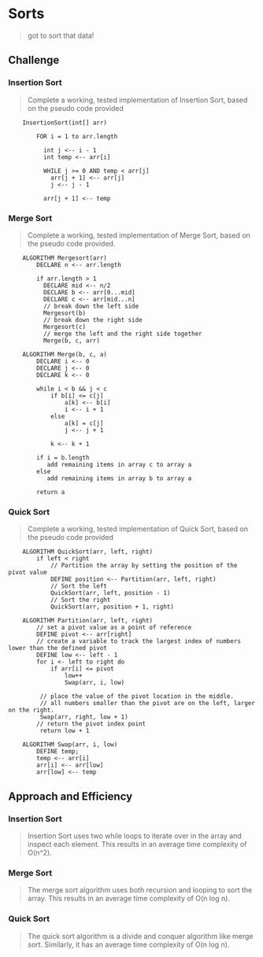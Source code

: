 # Sorts
> got to sort that data!

## Challenge
### Insertion Sort
> Complete a working, tested implementation of Insertion Sort, based on the pseudo code provided
```
    InsertionSort(int[] arr)
      
        FOR i = 1 to arr.length
        
          int j <-- i - 1
          int temp <-- arr[i]
          
          WHILE j >= 0 AND temp < arr[j]
            arr[j + 1] <-- arr[j]
            j <-- j - 1
            
          arr[j + 1] <-- temp
```

### Merge Sort
> Complete a working, tested implementation of Merge Sort, based on the pseudo code provided.
```
    ALGORITHM Mergesort(arr)
        DECLARE n <-- arr.length
               
        if arr.length > 1
          DECLARE mid <-- n/2
          DECLARE b <-- arr[0...mid]
          DECLARE c <-- arr[mid...n]
          // break down the left side
          Mergesort(b)
          // break down the right side
          Mergesort(c)
          // merge the left and the right side together
          Merge(b, c, arr)
    
    ALGORITHM Merge(b, c, a)
        DECLARE i <-- 0
        DECLARE j <-- 0
        DECLARE k <-- 0
    
        while i < b && j < c
            if b[i] <= c[j]
                a[k] <-- b[i]
                i <-- i + 1
            else
                a[k] = c[j]
                j <-- j + 1
                
            k <-- k + 1
    
        if i = b.length
           add remaining items in array c to array a
        else
           add remaining items in array b to array a
           
        return a
```

### Quick Sort
> Complete a working, tested implementation of Quick Sort, based on the pseudo code provided

```
    ALGORITHM QuickSort(arr, left, right)
        if left < right
            // Partition the array by setting the position of the pivot value 
            DEFINE position <-- Partition(arr, left, right)
            // Sort the left
            QuickSort(arr, left, position - 1)
            // Sort the right
            QuickSort(arr, position + 1, right)
    
    ALGORITHM Partition(arr, left, right)
        // set a pivot value as a point of reference
        DEFINE pivot <-- arr[right]
        // create a variable to track the largest index of numbers lower than the defined pivot
        DEFINE low <-- left - 1
        for i <- left to right do
            if arr[i] <= pivot
                low++
                Swap(arr, i, low)
    
         // place the value of the pivot location in the middle.
         // all numbers smaller than the pivot are on the left, larger on the right. 
         Swap(arr, right, low + 1)
        // return the pivot index point
         return low + 1
    
    ALGORITHM Swap(arr, i, low)
        DEFINE temp;
        temp <-- arr[i]
        arr[i] <-- arr[low]
        arr[low] <-- temp
```

## Approach and Efficiency
### Insertion Sort
> Insertion Sort uses two while loops to iterate over in the array and inspect each element. This results in an average 
time complexity of O(n^2).

### Merge Sort
> The merge sort algorithm uses both recursion and looping to sort the array. This results in an average time complexity 
of O(n log n).

### Quick Sort
> The quick sort algorithm is a divide and conquer algorithm like merge sort. Similarly, it has an average time complexity
of O(n log n). 
